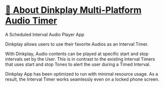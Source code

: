 # [:memo: About Dinkplay Multi-Platform Audio Timer](#memo--documentations)

A Scheduled Interval Audio Player App

Dinkplay allows users to use their favorite Audios as an Interval Timer. 

With Dinkplay, Audio contents can be played at specific start and stop intervals set by the User. This is in contrast to the existing Interval Timers that uses start and stop Tones to alert the user during a Timed Interval.

Dinkplay App has been optimized to run with minimal resource usage. As a result, the Interval Timer works seamlessly even on a locked phone screen. 
